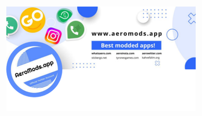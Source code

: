 [![@ikx7a](https://github.com/AeroInstagram/.github/blob/main/Assets/aero_cover.png)](https://github.com/AeroInstagram)
